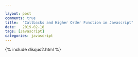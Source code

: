 ```yaml
---

layout: post
comments: true
title:  "Callbacks and Higher Order Function in Javascript"
date:   2019-02-18
tags: [Javascript] 
categories: javascript 
---
```





{% include disqus2.html %}

